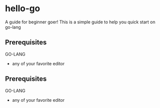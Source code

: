 # hello-go

A guide for beginner goer!
This is a simple guide to help you quick start on go-lang

## Prerequisites
GO-LANG

* any of your favorite editor 




## Prerequisites
GO-LANG

* any of your favorite editor 






